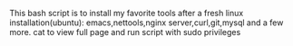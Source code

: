 This bash script is to install my favorite tools after a fresh linux installation(ubuntu): emacs,nettools,nginx server,curl,git,mysql and a few more. cat to view full page and run script with sudo privileges
